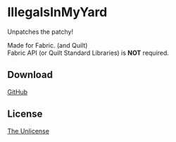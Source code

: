 # IllegalsInMyYard

Unpatches the patchy!

Made for Fabric. (and Quilt)  
Fabric API (or Quilt Standard Libraries) is **NOT** required.

## Download

[GitHub](https://github.com/VidTu/IllegalsInMyYard/releases)

## License

[The Unlicense](LICENSE)